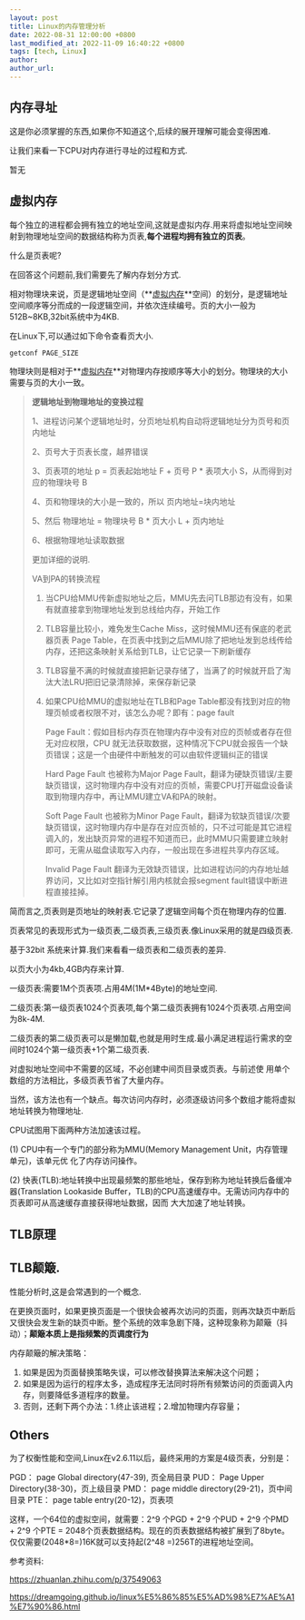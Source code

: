 ```yaml
---
layout: post
title: Linux的内存管理分析
date: 2022-08-31 12:00:00 +0800
last_modified_at: 2022-11-09 16:40:22 +0800
tags: [tech, Linux]
author:
author_url:
---
```



## 内存寻址

这是你必须掌握的东西,如果你不知道这个,后续的展开理解可能会变得困难.

让我们来看一下CPU对内存进行寻址的过程和方式.

暂无



## 虚拟内存

每个独立的进程都会拥有独立的地址空间,这就是虚拟内存.用来将虚拟地址空间映射到物理地址空间的数据结构称为页表,**每个进程均拥有独立的页表**。

什么是页表呢?

在回答这个问题前,我们需要先了解内存划分方式.

相对物理块来说，页是逻辑地址空间（**[虚拟内存](https://link.zhihu.com/?target=http%3A//www.tomorrow.wiki/tag/%e8%99%9a%e6%8b%9f%e5%86%85%e5%ad%98/)**空间）的划分，是逻辑地址空间顺序等分而成的一段逻辑空间，并依次连续编号。页的大小一般为 512B~8KB,32bit系统中为4KB.

在Linux下,可以通过如下命令查看页大小.

```bash
getconf PAGE_SIZE
```

物理块则是相对于**[虚拟内存](https://link.zhihu.com/?target=http%3A//www.tomorrow.wiki/tag/%e8%99%9a%e6%8b%9f%e5%86%85%e5%ad%98/)**对物理内存按顺序等大小的划分。物理块的大小需要与页的大小一致。

> **逻辑地址到物理地址的变换过程**
>
> 1、进程访问某个逻辑地址时，分页地址机构自动将逻辑地址分为页号和页内地址
>
> 2、页号大于页表长度，越界错误
>
> 3、页表项的地址 p = 页表起始地址 F + 页号 P * 表项大小 S，从而得到对应的物理块号 B
>
> 4、页和物理块的大小是一致的，所以 页内地址=块内地址
>
> 5、然后 物理地址 = 物理块号 B * 页大小 L + 页内地址
>
> 6、根据物理地址读取数据
>
> 更加详细的说明.
>
> VA到PA的转换流程
>
> 1. 当CPU给MMU传新虚拟地址之后，MMU先去问TLB那边有没有，如果有就直接拿到物理地址发到总线给内存，开始工作
>
> 2. TLB容量比较小，难免发生Cache Miss，这时候MMU还有保底的老武器页表 Page Table，在页表中找到之后MMU除了把地址发到总线传给内存，还把这条映射关系给到TLB，让它记录一下刷新缓存
>
> 3. TLB容量不满的时候就直接把新记录存储了，当满了的时候就开启了淘汰大法LRU把旧记录清除掉，来保存新记录
>
> 4. 如果CPU给MMU的虚拟地址在TLB和Page Table都没有找到对应的物理页帧或者权限不对，该怎么办呢？即有：page fault
>
>    Page Fault：假如目标内存页在物理内存中没有对应的页帧或者存在但无对应权限，CPU 就无法获取数据，这种情况下CPU就会报告一个缺页错误；这是一个由硬件中断触发的可以由软件逻辑纠正的错误
>
>    Hard Page Fault 也被称为Major Page Fault，翻译为硬缺页错误/主要缺页错误，这时物理内存中没有对应的页帧，需要CPU打开磁盘设备读取到物理内存中，再让MMU建立VA和PA的映射。
>
>    Soft Page Fault 也被称为Minor Page Fault，翻译为软缺页错误/次要缺页错误，这时物理内存中是存在对应页帧的，只不过可能是其它进程调入的，发出缺页异常的进程不知道而已，此时MMU只需要建立映射即可，无需从磁盘读取写入内存，一般出现在多进程共享内存区域。
>
>    Invalid Page Fault 翻译为无效缺页错误，比如进程访问的内存地址越界访问，又比如对空指针解引用内核就会报segment fault错误中断进程直接挂掉。



简而言之,页表则是页地址的映射表.它记录了逻辑空间每个页在物理内存的位置.

页表常见的表现形式为一级页表,二级页表,三级页表.像Linux采用的就是四级页表.

基于32bit 系统来计算.我们来看看一级页表和二级页表的差异.

以页大小为4kb,4GB内存来计算.

一级页表:需要1M个页表项.占用4M(1M*4Byte)的地址空间.

二级页表:第一级页表1024个页表项,每个第二级页表拥有1024个页表项.占用空间为8k-4M.

二级页表的第二级页表可以是懒加载,也就是用时生成.最小满足进程运行需求的空间时1024个第一级页表+1个第二级页表.



对虚拟地址空间中不需要的区域，不必创建中间页目录或页表。与前述使 用单个数组的方法相比，多级页表节省了大量内存。

当然，该方法也有一个缺点。每次访问内存时，必须逐级访问多个数组才能将虚拟地址转换为物理地址.

CPU试图用下面两种方法加速该过程。

(1) CPU中有一个专门的部分称为MMU(Memory Management Unit，内存管理单元)，该单元优 化了内存访问操作。

(2) 快表(TLB):地址转换中出现最频繁的那些地址，保存到称为地址转换后备缓冲器(Translation Lookaside Buffer，TLB)的CPU高速缓存中。无需访问内存中的页表即可从高速缓存直接获得地址数据，因而 大大加速了地址转换。

## TLB原理



## TLB颠簸.

性能分析时,这是会常遇到的一个概念.

在更换页面时，如果更换页面是一个很快会被再次访问的页面，则再次缺页中断后又很快会发生新的缺页中断。整个系统的效率急剧下降，这种现象称为颠簸（抖动）；**颠簸本质上是指频繁的页调度行为**

内存颠簸的解决策略：

1. 如果是因为页面替换策略失误，可以修改替换算法来解决这个问题；
2. 如果是因为运行的程序太多，造成程序无法同时将所有频繁访问的页面调入内存，则要降低多道程序的数量。
3. 否则，还剩下两个办法：1.终止该进程；2.增加物理内存容量；



## Others

为了权衡性能和空间,Linux在v2.6.11以后，最终采用的方案是4级页表，分别是：

PGD： page Global directory(47-39), 页全局目录
PUD： Page Upper Directory(38-30)，页上级目录
PMD： page middle directory(29-21)，页中间目录
PTE： page table entry(20-12)，页表项

这样，一个64位的虚拟空间，就需要：2^9 个PGD + 2^9 个PUD + 2^9 个PMD + 2^9 个PTE = 2048个页表数据结构。现在的页表数据结构被扩展到了8byte。仅仅需要(2048*8=)16K就可以支持起(2^48 =)256T的进程地址空间。

参考资料:

https://zhuanlan.zhihu.com/p/37549063

https://dreamgoing.github.io/linux%E5%86%85%E5%AD%98%E7%AE%A1%E7%90%86.html

